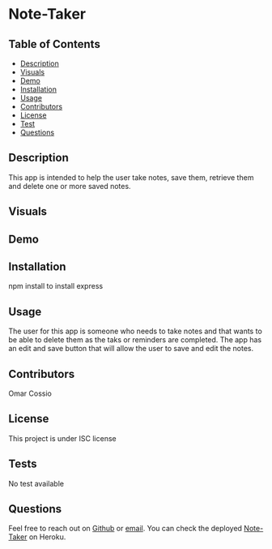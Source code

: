 # Note-Taker 

## Table of Contents
* [Description](#description)
* [Visuals](#visuals)
* [Demo](#demo)
* [Installation](#installation)
* [Usage](#usage)
* [Contributors](#contributors)
* [License](#license)
* [Test](#test)
* [Questions](#questions)

## Description
This app is intended to help the user take notes, save them, retrieve them and delete one or more saved notes. 

## Visuals

## Demo

## Installation 
npm install to install express 

## Usage 
The user for this app is someone who needs to take notes and that wants to be able to delete them as the taks or reminders are completed. The app has an edit and save button that will allow the user to save and edit the notes. 

## Contributors
Omar Cossio

## License
This project is under ISC license

## Tests
No test available

## Questions
Feel free to reach out on [Github](https://github.com/omarcossio/note-taker) or [email](mailto:omar119mce@gmail.com). You can check the deployed [Note-Taker](https://nameless-hamlet-35007.herokuapp.com/) on Heroku.